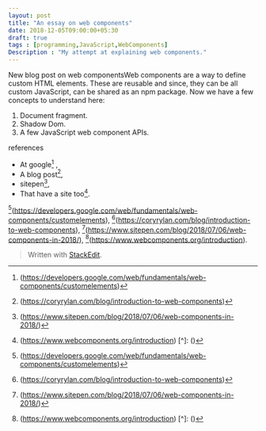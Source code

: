 ```yaml
---
layout: post
title: "An essay on web components"
date: 2018-12-05T09:00:00+05:30
draft: true
tags : [programming,JavaScript,WebComponents]
Description : "My attempt at explaining web components."
---
```


New blog post on web componentsWeb components are a way to define custom HTML elements. These are reusable and since, they can be all custom JavaScript, can be shared as an  npm package. 
Now we have a few concepts to understand here:
 1. Document fragment.
 2. Shadow Dom.
 3. A few JavaScript web component APIs.


references
 - At google[^atGoogle] ,
 - A blog post[^blogPost1], 
 - sitepen[^sitepen],  
 - That have a site too[^site].


[^atGoogle](https://developers.google.com/web/fundamentals/web-components/customelements), 
[^blogPost1](https://coryrylan.com/blog/introduction-to-web-components), 
[^sitepen](https://www.sitepen.com/blog/2018/07/06/web-components-in-2018/), 
[^site](https://www.webcomponents.org/introduction).


[^atGoogle]: (https://developers.google.com/web/fundamentals/web-components/customelements)
[^blogPost1]: (https://coryrylan.com/blog/introduction-to-web-components)
[^sitepen]: (https://www.sitepen.com/blog/2018/07/06/web-components-in-2018/)
[^site]: (https://www.webcomponents.org/introduction)
[^]: ()

> Written with [StackEdit](https://stackedit.io/).


<!--stackedit_data:
eyJoaXN0b3J5IjpbLTE4MTM2Mzg1NTUsLTg4MDI2MjkwMV19
-->